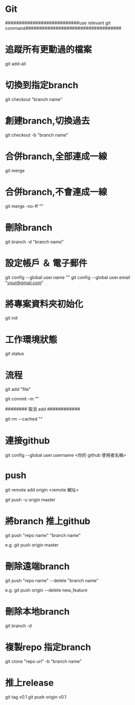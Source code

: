# Git
###########################use relevant git command###################################

# 追蹤所有更動過的檔案
git add-all
# 切換到指定branch
git checkout "branch name"
# 創建branch,切換過去
git checkout -b "branch name"
# 合併branch,全部連成一線
git merge
# 合併branch,不會連成一線
git merge -no-ff ""
# 刪除branch
git branch -d "branch name"


# 設定帳戶 ＆ 電子郵件
git config --global user.name "<Your Name>"
git config --global user.email "<your@gmail.com>"

# 將專案資料夾初始化
git init

# 工作環境狀態
git status

# 流程
git add "file"

git commit -m ""

######## 取消 add ############

git rm --cached ""

# 連接github
git config --global user.username <你的 github 使用者名稱>
# push
git remote add origin <remote 網址>

git push -u origin master

# 將branch 推上github
git push "repo name" "branch name"

e.g. git push origin master

# 刪除遠端branch
git push "repo name" --delete "branch name"

e.g. git push origin --delete new_feature

# 刪除本地branch
git branch -d

# 複製repo 指定branch
git clone "repo url" -b "branch name"

# 推上release
git tag v0.1
git push origin v0.1

